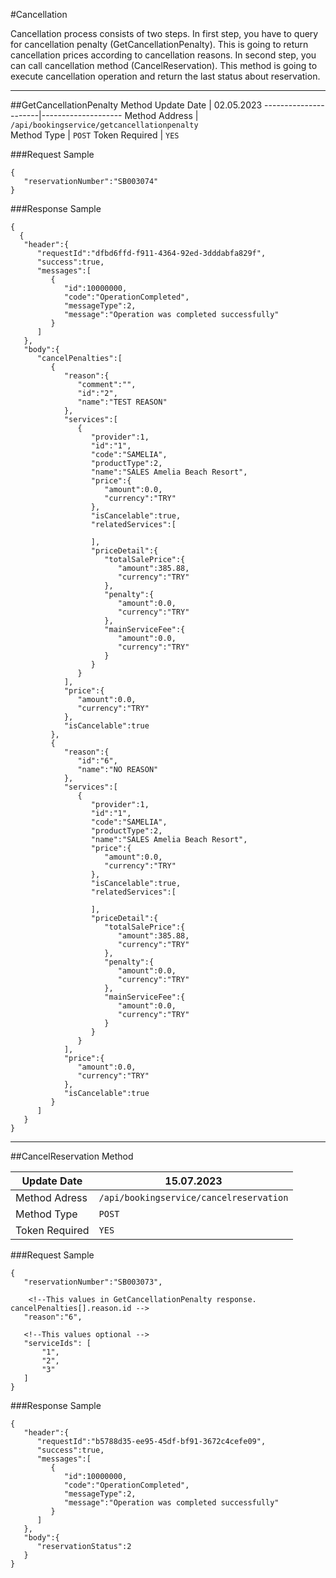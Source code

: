 
#Cancellation

Cancellation process consists of two steps. In first step, you have to query for cancellation penalty (GetCancellationPenalty). This is going to return cancellation prices according to cancellation reasons. In second step, you can call cancellation method (CancelReservation). This method is going to execute cancellation operation and return the last status about reservation.

-----------------------------
##GetCancellationPenalty Method
Update Date	  |      02.05.2023
----------------------|--------------------
     Method Address   | ```/api/bookingservice/getcancellationpenalty```  
      Method Type     | 	```POST```
    Token Required    |		```YES```

###Request Sample

```
{
   "reservationNumber":"SB003074"
}
```
###Response Sample

```
{
  {
   "header":{
      "requestId":"dfbd6ffd-f911-4364-92ed-3dddabfa829f",
      "success":true,
      "messages":[
         {
            "id":10000000,
            "code":"OperationCompleted",
            "messageType":2,
            "message":"Operation was completed successfully"
         }
      ]
   },
   "body":{
      "cancelPenalties":[
         {
            "reason":{
               "comment":"",
               "id":"2",
               "name":"TEST REASON"
            },
            "services":[
               {
                  "provider":1,
                  "id":"1",
                  "code":"SAMELIA",
                  "productType":2,
                  "name":"SALES Amelia Beach Resort",
                  "price":{
                     "amount":0.0,
                     "currency":"TRY"
                  },
                  "isCancelable":true,
                  "relatedServices":[

                  ],
                  "priceDetail":{
                     "totalSalePrice":{
                        "amount":385.88,
                        "currency":"TRY"
                     },
                     "penalty":{
                        "amount":0.0,
                        "currency":"TRY"
                     },
                     "mainServiceFee":{
                        "amount":0.0,
                        "currency":"TRY"
                     }
                  }
               }
            ],
            "price":{
               "amount":0.0,
               "currency":"TRY"
            },
            "isCancelable":true
         },
         {
            "reason":{
               "id":"6",
               "name":"NO REASON"
            },
            "services":[
               {
                  "provider":1,
                  "id":"1",
                  "code":"SAMELIA",
                  "productType":2,
                  "name":"SALES Amelia Beach Resort",
                  "price":{
                     "amount":0.0,
                     "currency":"TRY"
                  },
                  "isCancelable":true,
                  "relatedServices":[

                  ],
                  "priceDetail":{
                     "totalSalePrice":{
                        "amount":385.88,
                        "currency":"TRY"
                     },
                     "penalty":{
                        "amount":0.0,
                        "currency":"TRY"
                     },
                     "mainServiceFee":{
                        "amount":0.0,
                        "currency":"TRY"
                     }
                  }
               }
            ],
            "price":{
               "amount":0.0,
               "currency":"TRY"
            },
            "isCancelable":true
         }
      ]
   }
}
```

-----------------------------
##CancelReservation Method

Update Date	  |      15.07.2023
----------------------|--------------------
     Method Adress    | ```/api/bookingservice/cancelreservation```  
      Method Type     | 	```POST```
    Token Required    |		```YES```

###Request Sample
```
{
   "reservationNumber":"SB003073",
   
	<!--This values in GetCancellationPenalty response. cancelPenalties[].reason.id -->
   "reason":"6",

   <!--This values optional -->
   "serviceIds": [
       "1",
       "2",
       "3"
   ]
}
```
###Response Sample
```
{
   "header":{
      "requestId":"b5788d35-ee95-45df-bf91-3672c4cefe09",
      "success":true,
      "messages":[
         {
            "id":10000000,
            "code":"OperationCompleted",
            "messageType":2,
            "message":"Operation was completed successfully"
         }
      ]
   },
   "body":{
      "reservationStatus":2
   }
}
```